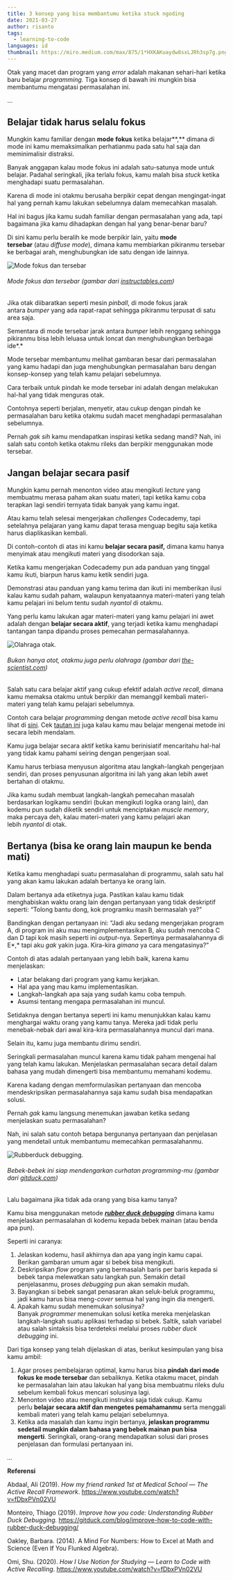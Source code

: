 ```yaml
---
title: 3 konsep yang bisa membantumu ketika stuck ngoding
date: 2021-03-27
author: risanto
tags:
  - learning-to-code
languages: id
thumbnail: https://miro.medium.com/max/875/1*HXKAKuaydw8sxLJRh3sp7g.png
---
```

Otak yang macet dan program yang *error* adalah makanan sehari-hari ketika baru belajar *programming.* Tiga konsep di bawah ini mungkin bisa membantumu mengatasi permasalahan ini.

...

## **Belajar tidak harus selalu fokus**

Mungkin kamu familiar dengan **mode** **fokus** ketika belajar**,** dimana di mode ini kamu memaksimalkan perhatianmu pada satu hal saja dan meminimalisir distraksi.

Banyak anggapan kalau mode fokus ini adalah satu-satunya mode untuk belajar. Padahal seringkali, jika terlalu fokus, kamu malah bisa *stuck* ketika menghadapi suatu permasalahan.

Karena di mode ini otakmu berusaha berpikir cepat dengan mengingat-ingat hal yang pernah kamu lakukan sebelumnya dalam memecahkan masalah.

Hal ini bagus jika kamu sudah familiar dengan permasalahan yang ada, tapi bagaimana jika kamu dihadapkan dengan hal yang benar-benar baru?

Di sini kamu perlu beralih ke mode berpikir lain, yaitu **mode tersebar** (atau *diffuse mode*), dimana kamu membiarkan pikiranmu tersebar ke berbagai arah, menghubungkan ide satu dengan ide lainnya.

![Mode fokus dan tersebar](https://miro.medium.com/max/1280/1*ESPWVVQphbeealZvQ_bdFw.png "Mode fokus dan tersebar")

###### Mode fokus dan tersebar (gambar dari [instructables.com](https://www.instructables.com/Learning-How-to-Learn/))

Jika otak diibaratkan seperti mesin *pinball*, di mode fokus jarak antara *bumper* yang ada rapat-rapat sehingga pikiranmu terpusat di satu area saja.

Sementara di mode tersebar jarak antara *bumper* lebih renggang sehingga pikiranmu bisa lebih leluasa untuk loncat dan menghubungkan berbagai ide*.*

Mode tersebar membantumu melihat gambaran besar dari permasalahan yang kamu hadapi dan juga menghubungkan permasalahan baru dengan konsep-konsep yang telah kamu pelajari sebelumnya.

Cara terbaik untuk pindah ke mode tersebar ini adalah dengan melakukan hal-hal yang tidak menguras otak.

Contohnya seperti berjalan, menyetir, atau cukup dengan pindah ke permasalahan baru ketika otakmu sudah macet menghadapi permasalahan sebelumnya.

Pernah *gak sih* kamu mendapatkan inspirasi ketika sedang mandi? Nah, ini salah satu contoh ketika otakmu rileks dan berpikir menggunakan mode tersebar.

## **Jangan belajar secara pasif**

Mungkin kamu pernah menonton video atau mengikuti *lecture* yang membuatmu merasa paham akan suatu materi, tapi ketika kamu coba terapkan lagi sendiri ternyata tidak banyak yang kamu ingat.

Atau kamu telah selesai mengerjakan *challenges* Codecademy, tapi setelahnya pelajaran yang kamu dapat terasa menguap begitu saja ketika harus diaplikasikan kembali.

Di contoh-contoh di atas ini kamu **belajar secara pasif,** dimana kamu hanya menyimak atau mengikuti materi yang disodorkan saja.

Ketika kamu mengerjakan Codecademy pun ada panduan yang tinggal kamu ikuti, biarpun harus kamu ketik sendiri juga.

Demonstrasi atau panduan yang kamu terima dan ikuti ini memberikan ilusi kalau kamu sudah paham, walaupun kenyataannya materi-materi yang telah kamu pelajari ini belum tentu sudah *nyantol* di otakmu.

Yang perlu kamu lakukan agar materi-materi yang kamu pelajari ini awet adalah dengan **belajar secara aktif**, yang terjadi ketika kamu menghadapi tantangan tanpa dipandu proses pemecahan permasalahannya.

![Olahraga otak.](https://miro.medium.com/max/938/1*AAz2Tc2IC5nmjH_NvfCZ2g.jpeg "Olahraga otak")

###### Bukan hanya otot, otakmu juga perlu olahraga (gambar dari [the-scientist.com](https://www.the-scientist.com/features/this-is-your-brain-on-exercise-64934))

Salah satu cara belajar aktif yang cukup efektif adalah *active recall,* dimana kamu memaksa otakmu untuk berpikir dan memanggil kembali materi-materi yang telah kamu pelajari sebelumnya.

Contoh cara belajar *programming* dengan metode *active recall* bisa kamu lihat di [sini](https://www.youtube.com/watch?v=btLPgWxKISM). Cek [tautan ini](https://www.youtube.com/watch?v=fDbxPVn02VU) juga kalau kamu mau belajar mengenai metode ini secara lebih mendalam.

Kamu juga belajar secara aktif ketika kamu berinisiatif mencaritahu hal-hal yang tidak kamu pahami seiring dengan pengerjaan soal.

Kamu harus terbiasa menyusun algoritma atau langkah-langkah pengerjaan sendiri, dan proses penyusunan algoritma ini lah yang akan lebih awet bertahan di otakmu.

Jika kamu sudah membuat langkah-langkah pemecahan masalah berdasarkan logikamu sendiri (bukan mengikuti logika orang lain), dan kodemu pun sudah diketik sendiri untuk menciptakan *muscle memory*, maka percaya deh, kalau materi-materi yang kamu pelajari akan lebih *nyantol* di otak.

## **Bertanya (bisa ke orang lain maupun ke benda mati)**

Ketika kamu menghadapi suatu permasalahan di programmu, salah satu hal yang akan kamu lakukan adalah bertanya ke orang lain.

Dalam bertanya ada etiketnya juga. Pastikan kalau kamu tidak menghabiskan waktu orang lain dengan pertanyaan yang tidak deskriptif seperti: “Tolong bantu dong, kok programku masih bermasalah ya?”

Bandingkan dengan pertanyaan ini: “Jadi aku sedang mengerjakan program A, di program ini aku mau mengimplementasikan B, aku sudah mencoba C dan D tapi kok masih seperti ini *output*-nya. Sepertinya permasalahannya di E*,* tapi aku *gak* yakin juga. Kira-kira *gimana* ya cara mengatasinya?”

Contoh di atas adalah pertanyaan yang lebih baik, karena kamu menjelaskan:

* Latar belakang dari program yang kamu kerjakan.
* Hal apa yang mau kamu implementasikan.
* Langkah-langkah apa saja yang sudah kamu coba tempuh.
* Asumsi tentang mengapa permasalahan ini muncul.

Setidaknya dengan bertanya seperti ini kamu menunjukkan kalau kamu menghargai waktu orang yang kamu tanya. Mereka jadi tidak perlu menebak-nebak dari awal kira-kira permasalahannya muncul dari mana.

Selain itu, kamu juga membantu dirimu sendiri.

Seringkali permasalahan muncul karena kamu tidak paham mengenai hal yang telah kamu lakukan. Menjelaskan permasalahan secara detail dalam bahasa yang mudah dimengerti bisa membantumu memahami kodemu.

Karena kadang dengan memformulasikan pertanyaan dan mencoba mendeskripsikan permasalahannya saja kamu sudah bisa mendapatkan solusi.

Pernah *gak* kamu langsung menemukan jawaban ketika sedang menjelaskan suatu permasalahan?

Nah, ini salah satu contoh betapa bergunanya pertanyaan dan penjelasan yang mendetail untuk membantumu memecahkan permasalahanmu.

![Rubberduck debugging.](https://miro.medium.com/max/2500/1*_M45vuDJh8DsoH0jEHmgRg.jpeg "Rubberduck debugging")

###### Bebek-bebek ini siap mendengarkan curhatan *programming*-mu (gambar dari [gitduck.com](https://gitduck.com/blog/improve-how-to-code-with-rubber-duck-debugging/))

Lalu bagaimana jika tidak ada orang yang bisa kamu tanya?

Kamu bisa menggunakan metode ***[rubber duck debugging](https://rubberduckdebugging.com/)*** dimana kamu menjelaskan permasalahan di kodemu kepada bebek mainan (atau benda apa pun).

Seperti ini caranya:

1. Jelaskan kodemu, hasil akhirnya dan apa yang ingin kamu capai. Berikan gambaran umum agar si bebek bisa mengikuti.
2. Deskripsikan *flow* program yang bermasalah baris per baris kepada si bebek tanpa melewatkan satu langkah pun. Semakin detail penjelasanmu, proses *debugging* pun akan semakin mudah.
3. Bayangkan si bebek sangat penasaran akan seluk-beluk programmu, jadi kamu harus bisa meng-*cover* semua hal yang ingin dia mengerti.
4. Apakah kamu sudah menemukan solusinya? Banyak *programmer* menemukan solusi ketika mereka menjelaskan langkah-langkah suatu aplikasi terhadap si bebek. Saltik, salah variabel atau salah sintaksis bisa terdeteksi melalui proses *rubber duck debugging* ini.

Dari tiga konsep yang telah dijelaskan di atas, berikut kesimpulan yang bisa kamu ambil:

1. Agar proses pembelajaran optimal, kamu harus bisa **pindah dari mode fokus ke mode tersebar** dan sebaliknya. Ketika otakmu macet, pindah ke permasalahan lain atau lakukan hal yang bisa membuatmu rileks dulu sebelum kembali fokus mencari solusinya lagi.
2. Menonton video atau mengikuti instruksi saja tidak cukup. Kamu perlu **belajar secara aktif dan mengetes pemahamanmu** serta menggali kembali materi yang telah kamu pelajari sebelumnya.
3. Ketika ada masalah dan kamu ingin bertanya, **jelaskan programmu sedetail mungkin dalam bahasa yang bebek mainan pun bisa mengerti**. Seringkali, orang-orang mendapatkan solusi dari proses penjelasan dan formulasi pertanyaan ini.

*...*

**Referensi**

Abdaal, Ali (2019). *How my friend ranked 1st at Medical School — The Active Recall Framework*. <https://www.youtube.com/watch?v=fDbxPVn02VU>

Monteiro, Thiago (2019). *Improve how you code: Understanding Rubber Duck Debugging.* <https://gitduck.com/blog/improve-how-to-code-with-rubber-duck-debugging/>

Oakley, Barbara. (2014). A Mind For Numbers: How to Excel at Math and Science (Even If You Flunked Algebra).

Omi, Shu. (2020). *How I Use Notion for Studying — Learn to Code with Active Recalling*. <https://www.youtube.com/watch?v=fDbxPVn02VU>
